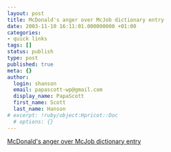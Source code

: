 ```yaml
---
layout: post
title: McDonald's anger over McJob dictionary entry
date: 2003-11-10 16:11:01.000000000 +01:00
categories:
- quick links
tags: []
status: publish
type: post
published: true
meta: {}
author:
  login: shanson
  email: papascott-wp@gmail.com
  display_name: PapaScott
  first_name: Scott
  last_name: Hanson
# excerpt: !ruby/object:Hpricot::Doc
  # options: {}
---
```

<p><a title="That's MISTER McJob to you, thank you very much..." href="http://news.bbc.co.uk/1/hi/world/americas/3255883.stm">McDonald's anger over McJob dictionary entry</a></p>
